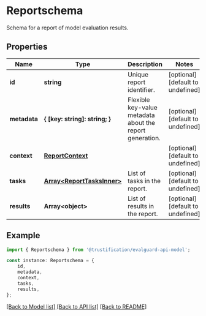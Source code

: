 # Reportschema

Schema for a report of model evaluation results.

## Properties

Name | Type | Description | Notes
------------ | ------------- | ------------- | -------------
**id** | **string** | Unique report identifier. | [optional] [default to undefined]
**metadata** | **{ [key: string]: string; }** | Flexible key-value metadata about the report generation. | [optional] [default to undefined]
**context** | [**ReportContext**](ReportContext.md) |  | [optional] [default to undefined]
**tasks** | [**Array&lt;ReportTasksInner&gt;**](ReportTasksInner.md) | List of tasks in the report. | [optional] [default to undefined]
**results** | **Array&lt;object&gt;** | List of results in the report. | [optional] [default to undefined]

## Example

```typescript
import { Reportschema } from '@trustification/evalguard-api-model';

const instance: Reportschema = {
    id,
    metadata,
    context,
    tasks,
    results,
};
```

[[Back to Model list]](../README.md#documentation-for-models) [[Back to API list]](../README.md#documentation-for-api-endpoints) [[Back to README]](../README.md)
